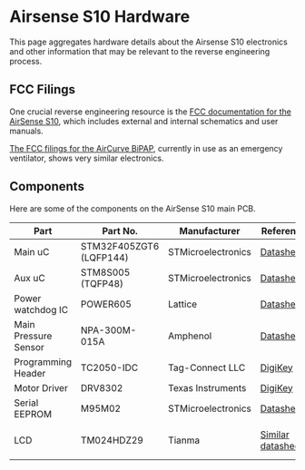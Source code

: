 # Airsense S10 Hardware

This page aggregates hardware details about the Airsense S10 electronics
and other information that may be relevant to the reverse engineering process.

## FCC Filings

One crucial reverse engineering resource is the
[FCC documentation for the AirSense S10](https://fccid.io/2ACHL-AIR104G), which
includes external and internal schematics and user manuals.

[The FCC filings for the AirCurve BiPAP](https://fccid.io/2ACHL-A10STA3G),
currently in use as an emergency ventilator, shows very similar electronics.

## Components 

Here are some of the components on the AirSense S10 main PCB.

| Part  		| Part No. | Manufacturer | Reference | Additional |
| ---			| --- | --- | --- | --- |
| Main uC		| STM32F405ZGT6 (LQFP144) | STMicroelectronics | [Datasheet](https://www.st.com/resource/en/datasheet/stm32f405zg.pdf) | [Reference Manual](https://www.st.com/resource/en/reference_manual/cd00190271-stm8s-series-and-stm8af-series-8bit-microcontrollers-stmicroelectronics.pdf) | 
| Aux uC		| STM8S005 (TQFP48) |  STMicroelectronics | [Datasheet](https://www.st.com/content/ccc/resource/technical/document/datasheet/21/5a/57/8b/f4/49/4a/12/DM00037613.pdf/files/DM00037613.pdf/jcr:content/translations/en.DM00037613.pdf)  | [Reference Manual](https://www.st.com/resource/en/reference_manual/cd00190271-stm8s-series-and-stm8af-series-8bit-microcontrollers-stmicroelectronics.pdf)   | 
| Power watchdog IC	| POWER605  | Lattice | [Datasheet](http://www.latticesemi.com/~/media/LatticeSemi/Documents/DataSheets/ProcessorPM-POWR605DataSheet.pdf)   |
| Main Pressure Sensor  | NPA-300M-015A | Amphenol | [Datasheet](https://amphenol-sensors.com/en/component/edocman/212-novasensor-npa-surface-mount-pressure-sensors-datasheet/download?Itemid=8429) | Operates in analog mode |
| Programming Header	| TC2050-IDC | Tag-Connect LLC | [DigiKey](https://www.digikey.com/product-detail/en/tag-connect-llc/TC2050-IDC/TC2050-IDC-ND/2605366) | 
| Motor Driver | DRV8302 | Texas Instruments | [DigiKey](https://www.digikey.com/product-detail/en/tag-connect-llc/TC2050-IDC/TC2050-IDC-ND/2605366) | 
| Serial EEPROM | M95M02 | STMicroelectronics | [Datasheet](https://www.st.com/resource/en/datasheet/m95m02-dr.pdf) | 
| LCD | TM024HDZ29 | Tianma | [Similar datasheets](https://www.beyondinfinite.com/product/lcd/tianma_lcd_display.html) | [Closest we could find](https://www.beyondinfinite.com/lcd/Library/Tianma/TM024HDZ73.pdf)


